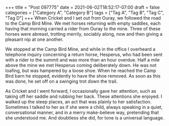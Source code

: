 +++
title = "Post 097775"
date = 2021-06-02T18:52:17-07:00
draft = false
categories = ["Category A", "Category B"]
tags = ["Tag A", "Tag B", "Tag C", "Tag D"]
+++
When Cricket and I set out from Ouray, we followed the road to the Camp Bird Mine. We met horses returning with empty saddles, each having that morning carried a rider from Ouray to the mine. Three of these horses were abreast, trotting merrily, sociably along, now and then giving a pleasant nip at one another.

We stopped at the Camp Bird Mine, and while in the office I overheard a telephone inquiry concerning a return horse, Hesperus, who had been sent with a rider to the summit and was more than an hour overdue. Half a mile above the mine we met Hesperus coming deliberately down. He was not loafing, but was hampered by a loose shoe. When he reached the Camp Bird barn he stopped, evidently to have the shoe removed. As soon as this was done, he set off on a swinging trot down the trail.

As Cricket and I went forward, I occasionally gave her attention, such as taking off her saddle and rubbing her back. These attentions she enjoyed. I walked up the steep places, an act that was plainly to her satisfaction. Sometimes I talked to her as if she were a child, always speaking in a quiet, conversational manner, and in a merry make-believe way, pretending that she understood me. And doubtless she did, for tone is a universal language.
